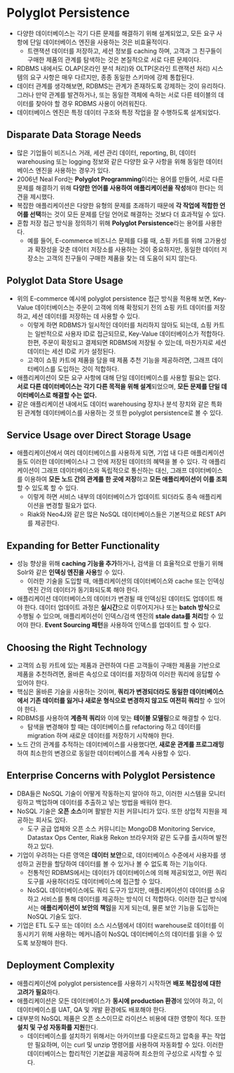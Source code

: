 # Polyglot Persistence
* 다양한 데이터베이스는 각기 다른 문제를 해결하기 위해 설계되었고, 모든 요구 사항에 단일 데이터베이스 엔진을 사용하는 것은 비효율적이다.
    * 트랜잭션 데이터를 저장하고, 세션 정보를 caching 하며, 고객과 그 친구들이 구매한 제품의 관계를 탐색하는 것은 본질적으로 서로 다른 문제이다.
* RDBMS 내에서도 OLAP(온라인 분석 처리)와 OLTP(온라인 트랜잭션 처리) 시스템의 요구 사항은 매우 다르지만, 종종 동일한 스키마에 강제 통합된다.
* 데이터 관계를 생각해보면, RDBMS는 관계가 존재하도록 강제하는 것이 유리하다. 그러나 만약 관계를 발견하거나, 또는 동일한 객체에 속하는 서로 다른 테이블의 데이터를 찾아야 할 경우 RDBMS 사용이 어려워진다. 
* 데이터베이스 엔진은 특정 데이터 구조와 특정 작업을 잘 수행하도록 설계되었다.
## Disparate Data Storage Needs
* 많은 기업들이 비즈니스 거래, 세션 관리 데이터, reporting, BI, 데이터 warehousing 또는 logging 정보와 같은 다양한 요구 사항을 위해 동일한 데이터베이스 엔진을 사용하는 경우가 있다. 
* 2006년 Neal Ford는 **Polyglot Programming**이라는 용어를 만들어, 서로 다른 문제를 해결하기 위해 **다양한 언어를 사용하여 애플리케이션을 작성**해야 한다는 의견을 제시했다. 
* 복잡한 애플리케이션은 다양한 유형의 문제를 초래하기 때문에 **각 작업에 적합한 언어를 선택**하는 것이 모든 문제를 단일 언어로 해결하는 것보다 더 효과적일 수 있다.
* 혼합 저장 접근 방식을 정의하기 위해 **Polyglot Persistence**라는 용어를 사용한다.
    * 예를 들어, E-commerce 비즈니스 문제를 다룰 때, 쇼핑 카트를 위해 고가용성과 확장성을 갖춘 데이터 저장소를 사용하는 것이 중요하지만, 동일한 데이터 저장소는 고객의 친구들이 구매한 제품을 찾는 데 도움이 되지 않는다. 
## Polyglot Data Store Usage
* 위의 E-commerce 예시에 polyglot persistence 접근 방식을 적용해 보면, Key-Value 데이터베이스는 주문이 고객에 의해 확정되기 전의 쇼핑 카트 데이터를 저장하고, 세션 데이터를 저장하는 데 사용할 수 있다. 
    * 이렇게 하면 RDBMS가  일시적인 데이터를 처리하지 않아도 되는데, 쇼핑 카트는 일반적으로 사용자 ID로 접근되므로, Key-Value 데이터베이스가 적합하다. 한편, 주문이 확정되고 결제되면 RDBMS에 저장될 수 있는데, 마찬가지로 세션 데이터는 세션 ID로 키가 설정된다.
    * 고객이 쇼핑 카트에 제품을 담을 때 제품 추천 기능을 제공하려면, 그래프 데이터베이스를 도입하는 것이 적합하다. 
* 애플리케이션이 모든 요구 사항에 대해 단일 데이터베이스를 사용할 필요는 없다. **서로 다른 데이터베이스는 각기 다른 목적을 위해 설계**되었으며, **모든 문제를 단일 데이터베이스로 해결할 수는 없다.**
* 같은 애플리케이션 내에서도 데이터 warehousing 장치나 분석 장치와 같은 특화된 관계형 데이터베이스를 사용하는 것 또한 polyglot persistence로 볼 수 있다. 
## Service Usage over Direct Storage Usage
* 애플리케이션에서 여러 데이터베이스를 사용하게 되면, 기업 내 다른 애플리케이션들도 이러한 데이터베이스나 그 안에 저장된 데이터의 혜택을 볼 수 있다.
각 애플리케이션이 그래프 데이터베이스와 독립적으로 통신하는 대신, 그래프 데이터베이스를 이용하여 **모든 노드 간의 관계를 한 곳에 저장**하고 **모든 애플리케이션이 이를 조회**할 수 있도록 할 수 있다. 
    * 이렇게 하면 서비스 내부의 데이터베이스가 업데이트 되더라도 종속 애플리케이션을 변경할 필요가 없다. 
    * Riak와 Neo4J와 같은 많은 NoSQL 데이터베이스들은 기본적으로 REST API를 제공한다.
## Expanding for Better Functionality
* 성능 향상을 위해 **caching 기능을 추가**하거나, 검색을 더 효율적으로 만들기 위해 Solr와 같은 **인덱싱 엔진을 사용**할 수 있다. 
    * 이러한 기술을 도입할 때, 애플리케이션의 데이터베이스와 cache 또는 인덱싱 엔진 간의 데이터가 동기화되도록 해야 한다.
* 애플리케이션 데이터베이스의 데이터가 변경될 때 인덱싱된 데이터도 업데이트 해야 한다. 데이터 업데이트 과정은 **실시간**으로 이루어지거나 또는 **batch 방식**으로 수행될 수 있으며, 애플리케이션이 인덱스/검색 엔진의 **stale data를 처리**할 수 있어야 한다. **Event Sourcing 패턴**을 사용하여 인덱스를 업데이트 할 수 있다.
## Choosing the Right Technology
* 고객의 쇼핑 카트에 있는 제품과 관련하여 다른 고객들이 구매한 제품을 기반으로 제품을 추천하려면, 올바른 속성으로 데이터를 저장하여 이러한 쿼리에 응답할 수 있어야 한다. 
* 핵심은 올바른 기술을 사용하는 것이며, **쿼리가 변경되더라도 동일한 데이터베이스에서 기존 데이터를 잃거나 새로운 형식으로 변경하지 않고도 여전히 쿼리**할 수 있어야 한다.
* RDBMS를 사용하여 **계층적 쿼리**와 이에 맞는 **테이블 모델링**으로 해결할 수 있다. 
    * 탐색을 변경해야 할 때는 데이터베이스를 refactoring 하고 데이터를 migration 하며 새로운 데이터를 저장하기 시작해야 한다. 
* 노드 간의 관계를 추적하는 데이터베이스를 사용했다면, **새로운 관계를 프로그래밍** 하여 최소한의 변경으로 동일한 데이터베이스를 계속 사용할 수 있다.
## Enterprise Concerns with Polyglot Persistence
* DBA들은 NoSQL 기술이 어떻게 작동하는지 알아야 하고, 이러한 시스템을 모니터링하고 백업하며 데이터를 추출하고 넣는 방법을 배워야 한다. 
* NoSQL 기술은 **오픈 소스**이며 활발한 지원 커뮤니티가 있다. 또한 상업적 지원을 제공하는 회사도 있다.
    * 도구 공급 업체와 오픈 소스 커뮤니티는 MongoDB Monitoring Service, Datastax Ops Center, Riak용 Rekon 브라우저와 같은 도구를 출시하며 발전하고 있다.
* 기업이 우려하는 다른 영역은 **데이터 보안**으로, 데이터베이스 수준에서 사용자를 생성하고 권한을 할당하여 데이터를 볼 수 있거나 볼 수 없도록 하는 기능이다. 
    * 전통적인 RDBMS에서는 데이터가 데이터베이스에 의해 제공되었고, 어떤 쿼리 도구를 사용하더라도 데이터베이스에 접근할 수 있다.
    * NoSQL 데이터베이스에도 쿼리 도구가 있지만, 애플리케이션이 데이터를 소유하고 서비스를 통해 데이터를 제공하는 방식이 더 적합하다. 이러한 접근 방식에서는 **애플리케이션이 보안의 책임**을 지게 되는데, 물론 보안 기능을 도입하는 NoSQL 기술도 있다.
* 기업은 ETL 도구 또는 데이터 소스 시스템에서 데이터 warehouse로 데이터를 이동시키기 위해 사용하는 메커니즘이 NoSQL 데이터베이스의 데이터를 읽을 수 있도록 보장해야 한다.
## Deployment Complexity
* 애플리케이션에 polyglot persistence를 사용하기 시작하면 **배포 복잡성에 대한 고려가 필요**하다.
* 애플리케이션은 모든 데이터베이스가 **동시에 production 환경**에 있어야 하고, 이 데이터베이스를 UAT, QA 및 개발 환경에도 배포해야 한다. 
* 대부분의 NoSQL 제품은 오픈 소스이므로 라이선스 비용에 대한 영향이 적다. 또한 **설치 및 구성 자동화를 지원**한다.
    * 데이터베이스를 설치하기 위해서는 아카이브를 다운로드하고 압축을 푸는 작업만 필요하며, 이는 curl 및 unzip 명령어를 사용하여 자동화할 수 있다. 이러한 데이터베이스는 합리적인 기본값을 제공하며 최소한의 구성으로 시작할 수 있다.
    